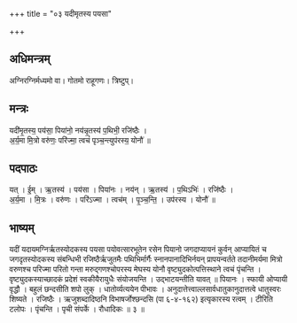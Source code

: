 +++
title = "०३ यदीमृतस्य पयसा"

+++
## अधिमन्त्रम्
अग्निरग्निर्मध्यमो वा। गोतमो राहूगणः। त्रिष्टुप्।

## मन्त्रः
यदी॑मृ॒तस्य॒ पय॑सा॒ पिया॑नो॒ नय॑न्नृ॒तस्य॑ प॒थिभी॒ रजि॑ष्ठैः ।  
अ॒र्य॒मा मि॒त्रो वरु॑णः॒ परि॑ज्मा॒ त्वचं॑ पृञ्च॒न्त्युप॑रस्य॒ योनौ॑ ॥

## पदपाठः
यत् । ई॒म् । ऋ॒तस्य॑ । पय॑सा । पिया॑नः । नय॑न् । ऋ॒तस्य॑ । प॒थिऽभिः॑ । रजि॑ष्ठैः ।  
अ॒र्य॒मा । मि॒त्रः । वरु॑णः । परि॑ऽज्मा । त्वच॑म् । पृ॒ञ्च॒न्ति॒ । उप॑रस्य । योनौ॑ ॥

## भाष्यम्
यदीं यदायमग्निर्ऋतस्योदकस्य पयसा पयोवत्सारभूतेन रसेन पियानो जगदाप्यायनं कुर्वन् आप्यायितं च जगदृतस्योदकस्य संबन्धिभी रजिष्ठैर्ऋजुतमैः पथिभिर्मार्गैः स्नानपानादिभिर्नयन् प्रापयन्वर्तते तदानीमर्यमा मित्रो वरुणश्च परिज्मा परितो गन्ता मरुद्गणश्चोपरस्य मेघस्य योनौ वृष्ट्युदकोत्पत्तिस्थाने त्वचं पृंचन्ति । वृष्ट्युदकस्याच्छादकं प्रदेशं स्वकीयैरायुधैः संयोजयन्ति । उद्भाटयन्तीति यावत् ॥ पियानः । स्फायी ओप्यायी वृद्धौ । बहुलं छन्दसीति शपो लुक् । धातोर्व्यत्ययेन पीभावः । अनुदात्तेत्त्वाल्लसार्वधातुकानुदात्तत्वे धातुस्वरः शिष्यते । रजिष्ठैः । ऋजुशब्दादिष्ठनि विभाषर्जोश्छन्दसि (पा ६-४-१६२) इत्यृकारस्य रत्वम् । टीरिति टलोपः । पृंचन्ति । पृची संपर्के । रौधादिकः ॥ ३ ॥